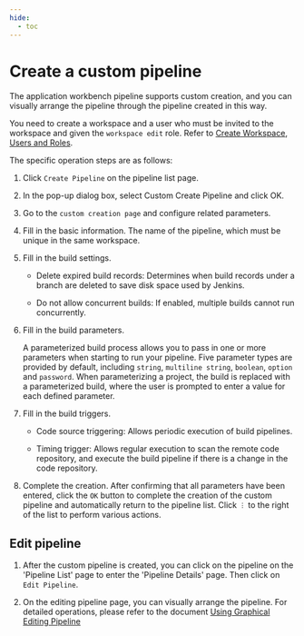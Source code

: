 ```yaml
---
hide:
  - toc
---
```


# Create a custom pipeline

The application workbench pipeline supports custom creation, and you can visually arrange the pipeline through the pipeline created in this way.

You need to create a workspace and a user who must be invited to the workspace and given the `workspace edit` role.
Refer to [Create Workspace](../../../ghippo/user-guide/02Workspace/Workspaces.md), [Users and Roles](../../../ghippo/user-guide/01UserandAccess/User.md).

The specific operation steps are as follows:

1. Click `Create Pipeline` on the pipeline list page.

    

2. In the pop-up dialog box, select Custom Create Pipeline and click OK.

    

3. Go to the `custom creation page` and configure related parameters.

    

4. Fill in the basic information. The name of the pipeline, which must be unique in the same workspace.

    

5. Fill in the build settings.

    

    - Delete expired build records: Determines when build records under a branch are deleted to save disk space used by Jenkins.

    - Do not allow concurrent builds: If enabled, multiple builds cannot run concurrently.

6. Fill in the build parameters.
   
    A parameterized build process allows you to pass in one or more parameters when starting to run your pipeline. Five parameter types are provided by default, including `string`, `multiline string`, `boolean`, `option` and `password`.
    When parameterizing a project, the build is replaced with a parameterized build, where the user is prompted to enter a value for each defined parameter.

    

7. Fill in the build triggers.

    

    - Code source triggering: Allows periodic execution of build pipelines.

    - Timing trigger: Allows regular execution to scan the remote code repository, and execute the build pipeline if there is a change in the code repository.

8. Complete the creation. After confirming that all parameters have been entered, click the `OK` button to complete the creation of the custom pipeline and automatically return to the pipeline list. Click `︙` to the right of the list to perform various actions.

    

## Edit pipeline

1. After the custom pipeline is created, you can click on the pipeline on the 'Pipeline List' page to enter the 'Pipeline Details' page. Then click on `Edit Pipeline`.

    

2. On the editing pipeline page, you can visually arrange the pipeline. For detailed operations, please refer to the document [Using Graphical Editing Pipeline](graphicaleditingpipeline.md)

    
